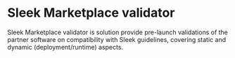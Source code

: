 # Sleek Marketplace validator

Sleek Marketplace validator is solution provide pre-launch validations of the partner software on compatibility with Sleek guidelines, covering static and dynamic (deployment/runtime) aspects.
